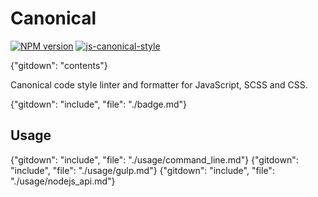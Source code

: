 # Canonical

<!-- [![Travis build status](http://img.shields.io/travis/gajus/canonical/master.svg?style=flat-square)](https://travis-ci.org/gajus/canonical) -->
[![NPM version](http://img.shields.io/npm/v/canonical.svg?style=flat-square)](https://www.npmjs.com/package/canonical)
[![js-canonical-style](https://img.shields.io/badge/code%20style-canonical-brightgreen.svg?style=flat-square)](https://github.com/gajus/canonical)

{"gitdown": "contents"}

Canonical code style linter and formatter for JavaScript, SCSS and CSS.

{"gitdown": "include", "file": "./badge.md"}

## Usage

{"gitdown": "include", "file": "./usage/command_line.md"}
{"gitdown": "include", "file": "./usage/gulp.md"}
{"gitdown": "include", "file": "./usage/nodejs_api.md"}
